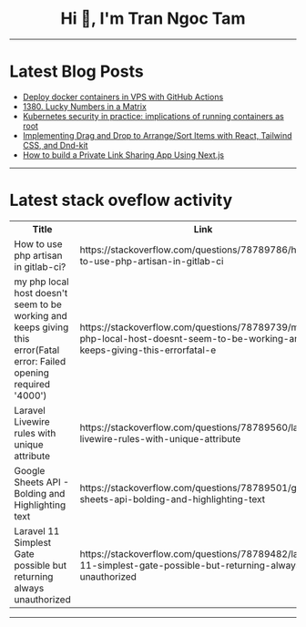 <h1 align="center">Hi 👋, I'm Tran Ngoc Tam</h1>

---

# Latest Blog Posts 
<!-- BLOG-POST-LIST:START -->
- [Deploy docker containers in VPS with GitHub Actions](https://dev.to/ikurotime/deploy-docker-containers-in-vps-with-github-actions-2e28)
- [1380. Lucky Numbers in a Matrix](https://dev.to/mdarifulhaque/1380-lucky-numbers-in-a-matrix-2l11)
- [Kubernetes security in practice: implications of running containers as root](https://dev.to/wasiucionekm/kubernetes-security-in-practice-implications-of-running-containers-as-root-474n)
- [Implementing Drag and Drop to Arrange/Sort Items with React, Tailwind CSS, and Dnd-kit](https://dev.to/devwithshreyash/implementing-drag-and-drop-to-arrangesort-items-with-react-tailwind-css-and-dnd-kit-2b2f)
- [How to build a Private Link Sharing App Using Next.js](https://dev.to/priyankarpal/how-to-build-a-private-link-sharing-app-using-nextjs-nap)
<!-- BLOG-POST-LIST:END -->

---

# Latest stack oveflow activity
<table>
  <tr><th>Title</th><th>Link</th></tr>
  <!-- STACKOVERFLOW:START --><tr><td>How to use php artisan in gitlab-ci?</td><td>https://stackoverflow.com/questions/78789786/how-to-use-php-artisan-in-gitlab-ci</td></tr><tr><td>my php local host doesn&#39;t seem to be working and keeps giving this error&lpar;Fatal error: Failed opening required &#39;4000&#39;&rpar;</td><td>https://stackoverflow.com/questions/78789739/my-php-local-host-doesnt-seem-to-be-working-and-keeps-giving-this-errorfatal-e</td></tr><tr><td>Laravel Livewire rules with unique attribute</td><td>https://stackoverflow.com/questions/78789560/laravel-livewire-rules-with-unique-attribute</td></tr><tr><td>Google Sheets API - Bolding and Highlighting text</td><td>https://stackoverflow.com/questions/78789501/google-sheets-api-bolding-and-highlighting-text</td></tr><tr><td>Laravel 11 Simplest Gate possible but returning always unauthorized</td><td>https://stackoverflow.com/questions/78789482/laravel-11-simplest-gate-possible-but-returning-always-unauthorized</td></tr><!-- STACKOVERFLOW:END -->
</table>

---


